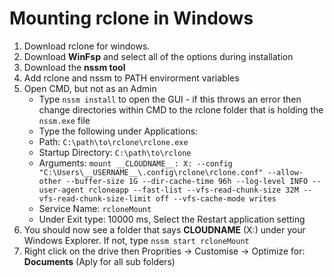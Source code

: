 # Mounting rclone in Windows

1. Download rclone for windows.
2. Download **WinFsp** and select all of the options during installation
3. Download the **nssm tool**
4. Add rclone and nssm to PATH envirorment variables
5. Open CMD, but not as an Admin
    * Type `nssm install` to open the GUI - if this throws an error then change directories within CMD to the rclone folder that is holding the `nssm.exe` file
    * Type the following under Applications:
    * Path: `C:\path\to\rclone\rclone.exe`
    * Startup Directory: `C:\path\to\rclone`
    * Arguments: `mount __CLOUDNAME__: X: --config "C:\Users\__USERNAME__\.config\rclone\rclone.conf" --allow-other --buffer-size 1G --dir-cache-time 96h --log-level INFO --user-agent rcloneapp --fast-list --vfs-read-chunk-size 32M --vfs-read-chunk-size-limit off --vfs-cache-mode writes`
    * Service Name: `rcloneMount`
    * Under Exit type: 10000 ms, Select the Restart application setting
6. You should now see a folder that says **CLOUDNAME** (X:) under your Windows Explorer. If not, type `nssm start rcloneMount`
7. Right click on the drive then Proprities -> Customise -> Optimize for: **Documents** (Aply for all sub folders)
